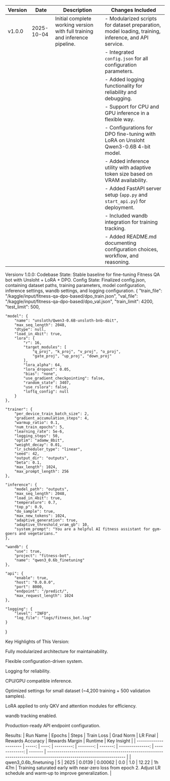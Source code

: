 | Version | Date       | Description                                                                 | Changes Included                                                                                    |
| ------- | ---------- | --------------------------------------------------------------------------- | --------------------------------------------------------------------------------------------------- |
| v1.0.0  | 2025-10-04 | Initial complete working version with full training and inference pipeline. | - Modularized scripts for dataset preparation, model loading, training, inference, and API service. |
|         |            |                                                                             | - Integrated `config.json` for all configuration parameters.                                        |
|         |            |                                                                             | - Added logging functionality for reliability and debugging.                                        |
|         |            |                                                                             | - Support for CPU and GPU inference in a flexible way.                                              |
|         |            |                                                                             | - Configurations for DPO fine-tuning with LoRA on Unsloht Qwen3-0.6B 4-bit model.                   |
|         |            |                                                                             | - Added inference utility with adaptive token size based on VRAM availability.                      |
|         |            |                                                                             | - Added FastAPI server setup (`app.py` and `start_api.py`) for deployment.                          |
|         |            |                                                                             | - Included wandb integration for training tracking.                                                 |
|         |            |                                                                             | - Added README.md documenting configuration choices, workflow, and reasoning.                       |

Versionv 1.0.0:
Codebase State: Stable baseline for fine-tuning Fitness QA bot with Unsloht + LoRA + DPO.
Config State: Finalized config.json, containing dataset paths, training parameters, model configuration, inference settings, wandb settings, and logging configuration.
{
    "train_file": "/kaggle/input/fitness-qa-dpo-based/dpo_train.json",
    "val_file": "/kaggle/input/fitness-qa-dpo-based/dpo_val.json",
    "train_limit": 4200,
    "test_limit": 500,

    "model": {
        "name": "unsloth/Qwen3-0.6B-unsloth-bnb-4bit",
        "max_seq_length": 2048,
        "dtype": null,
        "load_in_4bit": true,
        "lora": {
            "r": 16,
            "target_modules": [
                "q_proj", "k_proj", "v_proj", "o_proj",
                "gate_proj", "up_proj", "down_proj"
            ],
            "lora_alpha": 64,
            "lora_dropout": 0.05,
            "bias": "none",
            "use_gradient_checkpointing": false,
            "random_state": 3407,
            "use_rslora": false,
            "loftq_config": null
        }
    },

    "trainer": {
        "per_device_train_batch_size": 2,
        "gradient_accumulation_steps": 4,
        "warmup_ratio": 0.1,
        "num_train_epochs": 5,
        "learning_rate": 5e-6,
        "logging_steps": 50,
        "optim": "adamw_8bit",
        "weight_decay": 0.01,
        "lr_scheduler_type": "linear",
        "seed": 42,
        "output_dir": "outputs",
        "beta": 0.1,
        "max_length": 1024,
        "max_prompt_length": 256
    },

    "inference": {
        "model_path": "outputs",  
        "max_seq_length": 2048,
        "load_in_4bit": true,
        "temperature": 0.7,
        "top_p": 0.9,
        "do_sample": true,
        "max_new_tokens": 1024,
        "adaptive_generation": true,
        "adaptive_threshold_vram_gb": 10,
        "system_prompt": "You are a helpful AI fitness assistant for gym-goers and vegetarians."
    },

    "wandb": {
        "use": true,
        "project": "fitness-bot",
        "name": "qwen3_0.6b_finetuning"
    },

    "api": {
        "enable": true,
        "host": "0.0.0.0",
        "port": 8000,
        "endpoint": "/predict/",
        "max_request_length": 1024
    },

    "logging": {
        "level": "INFO",
        "log_file": "logs/fitness_bot.log"
    }
}

Key Highlights of This Version:

Fully modularized architecture for maintainability.

Flexible configuration-driven system.

Logging for reliability.

CPU/GPU compatible inference.

Optimized settings for small dataset (~4,200 training + 500 validation samples).

LoRA applied to only QKV and attention modules for efficiency.

wandb tracking enabled.

Production-ready API endpoint configuration.

Results:
| Run Name              | Epochs | Steps | Train Loss | Grad Norm | LR Final | Rewards Accuracy | Rewards Margin | Runtime | Key Insight                                                                                                          |
| --------------------- | -----: | ----: | ---------: | --------: | -------: | ---------------: | -------------: | ------- | -------------------------------------------------------------------------------------------------------------------- |
| qwen3_0.6b_finetuning |      5 |  2625 |     0.0139 |   0.00062 |      0.0 |              1.0 |          12.22 | 1h 47m  | Training saturated early with near‑zero loss from epoch 2. Adjust LR schedule and warm‑up to improve generalization. |

